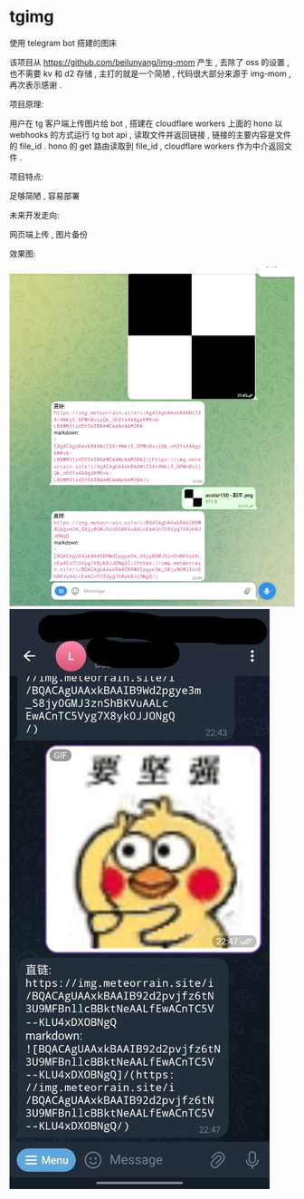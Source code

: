 # tgimg
使用 telegram bot 搭建的图床

该项目从 https://github.com/beilunyang/img-mom 产生 , 去除了 oss 的设置 , 也不需要 kv 和 d2 存储 , 主打的就是一个简陋 , 代码很大部分来源于 img-mom , 再次表示感谢 .

项目原理:

用户在 tg 客户端上传图片给 bot , 搭建在 cloudflare workers 上面的 hono 以 webhooks 的方式运行 tg bot api , 读取文件并返回链接 , 链接的主要内容是文件的 file_id . hono 的 get 路由读取到 file_id , cloudflare workers 作为中介返回文件 .

项目特点:

足够简陋 , 容易部署

未来开发走向:

网页端上传 , 图片备份

效果图:

![](./images/1.png)
![](./images/2.jpg)